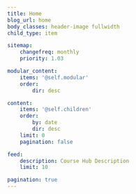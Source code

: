 ```yaml
---
title: Home
blog_url: home
body_classes: header-image fullwidth
child_type: item

sitemap:
    changefreq: monthly
    priority: 1.03

modular_content:
    items: '@self.modular'
    order:
        dir: desc

content:
    items: '@self.children'
    order:
        by: date
        dir: desc
    limit: 0
    pagination: false

feed:
    description: Course Hub Description
    limit: 10

pagination: true
---
```

